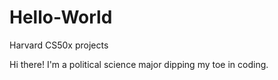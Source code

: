 # Hello-World
Harvard CS50x projects

Hi there! I'm a political science major dipping my toe in coding. 

